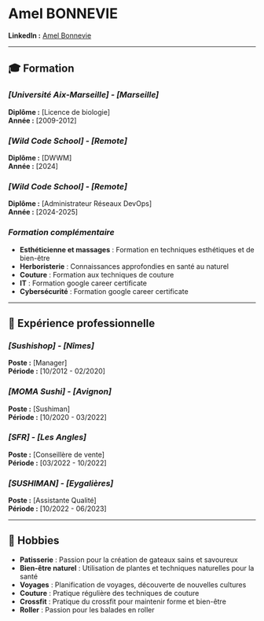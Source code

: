 # **Amel BONNEVIE**

**LinkedIn :** [Amel Bonnevie](https://www.linkedin.com/in/amel-bonnevie-54099833/) 

---

## 🎓 **Formation**

### *[Université Aix-Marseille] - [Marseille]*  
**Diplôme :** [Licence de biologie]    
**Année :** [2009-2012]  

### *[Wild Code School] - [Remote]*
**Diplôme :** [DWWM]  
**Année :** [2024]  

### *[Wild Code School] - [Remote]*
**Diplôme :** [Administrateur Réseaux DevOps]  
**Année :** [2024-2025]  

### *Formation complémentaire*
- **Esthéticienne et massages** : Formation en techniques esthétiques et de bien-être
- **Herboristerie** : Connaissances approfondies en santé au naturel
- **Couture** : Formation aux techniques de couture
- **IT** : Formation google career certificate
- **Cybersécurité** : Formation google career certificate  

---

## 💼 **Expérience professionnelle**

### *[Sushishop] - [Nîmes]*
**Poste :** [Manager]  
**Période :** [10/2012 - 02/2020]  

### *[MOMA Sushi] - [Avignon]*
**Poste :** [Sushiman]  
**Période :** [10/2020 - 03/2022]  

### *[SFR] - [Les Angles]*
**Poste :** [Conseillère de vente]  
**Période :** [03/2022 - 10/2022]  

### *[SUSHIMAN] - [Eygalières]*
**Poste :** [Assistante Qualité]  
**Période :** [10/2022 - 06/2023]  

---

## 🎨 **Hobbies**

- **Patisserie** : Passion pour la création de gateaux sains et savoureux  
- **Bien-être naturel** : Utilisation de plantes et techniques naturelles pour la santé
- **Voyages** : Planification de voyages, découverte de nouvelles cultures  
- **Couture** : Pratique régulière des techniques de couture
- **Crossfit** : Pratique du crossfit pour maintenir forme et bien-être
- **Roller** : Passion pour les balades en roller
